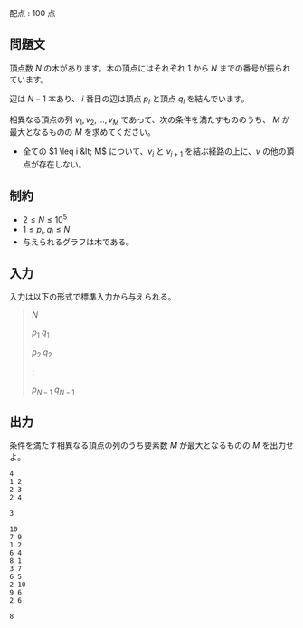 配点 : $100$ 点

## 問題文

頂点数 $N$ の木があります。木の頂点にはそれぞれ $1$ から $N$ までの番号が振られています。

辺は $N-1$ 本あり、 $i$ 番目の辺は頂点 $p_i$ と頂点 $q_i$ を結んでいます。

相異なる頂点の列 $v_1, v_2, ..., v_M$ であって、次の条件を満たすもののうち、 $M$ が最大となるものの $M$ を求めてください。

- 全ての $1 \leq i &lt; M$ について、$v_i$ と $v_{i+1}$ を結ぶ経路の上に、$v$ の他の頂点が存在しない。

## 制約

- $2 \leq N \leq 10^5$
- $1 \leq p_i, q_i \leq N$
- 与えられるグラフは木である。

## 入力

入力は以下の形式で標準入力から与えられる。

> $N$
> 
> $p_1$ $q_1$
> 
> $p_2$ $q_2$
> 
> $:$
> 
> $p_{N-1}$ $q_{N-1}$

## 出力

条件を満たす相異なる頂点の列のうち要素数 $M$ が最大となるものの $M$ を出力せよ。

```input1
4
1 2
2 3
2 4
```

```output1
3
```

```input2
10
7 9
1 2
6 4
8 1
3 7
6 5
2 10
9 6
2 6
```

```output2
8
```